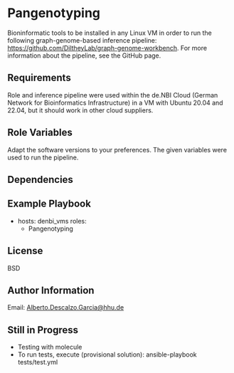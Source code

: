 Pangenotyping
=========

Bioninformatic tools to be installed in any Linux VM in order to run the following graph-genome-based inference pipeline: https://github.com/DiltheyLab/graph-genome-workbench. For more information about the pipeline, see the GitHub page.

Requirements
------------

Role and inference pipeline were used within the de.NBI Cloud (German Network for Bioinformatics Infrastructure) in a VM with Ubuntu 20.04 and 22.04, but it should work in other cloud suppliers. 

Role Variables
--------------

Adapt the software versions to your preferences. The given variables were used to run the pipeline.   

Dependencies
------------



Example Playbook
----------------

  - hosts: denbi_vms
  roles:
    - Pangenotyping

License
-------

BSD

Author Information
------------------

Email: Alberto.Descalzo.Garcia@hhu.de


Still in Progress
-----------------

- Testing with molecule
- To run tests, execute (provisional solution): ansible-playbook tests/test.yml